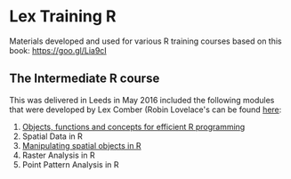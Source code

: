# Lex Training R
Materials developed and used for various R training courses based on this book: https://goo.gl/Lia9cI

## The Intermediate R course 
This was delivered in Leeds in May 2016 included the following modules that were developed by Lex Comber (Robin Lovelace's can be found [here](https://github.com/Robinlovelace/Creating-maps-in-R/tree/master/course-info):

1. [Objects, functions and concepts for efficient R programming](https://github.com/lexcomber/LexTrainingR/blob/master/Objects_Functions.Rmd)
2. Spatial Data in R
3. [Manipulating spatial objects in R](https://github.com/lexcomber/LexTrainingR/blob/master/Manipluating_Spatial_Objects.Rmd)
4. Raster Analysis in R
5. Point Pattern Analysis in R 


